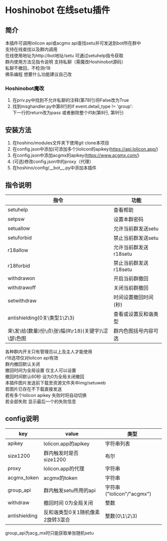 # Hoshinobot 在线setu插件
## 简介
本插件可调用lolicon api或acgmx api查找setu并可发送到bot所在群中\
支持在线查找以及群内调用\
在线使用地址为http://bot地址/setu
可通过setuhelp指令获取\
群内使用方法见指令说明
支持私聊（需魔改Hoshinobot源码）\
私聊不撤回，不检测r18\
佛系编程 想要什么功能建议自己改

### Hoshinobot魔改

1. 在priv.py中找到不允许私聊的注释(第78行)将False改为True
2. 找到msghandler.py中第8行的if event.detail_type != 'group':\
下一行的return改为pass 或者删除整个if块(第8行, 第9行)

## 安装方法
1. 在hoshino/modules文件夹下使用git clone本项目
2. 在config.json中添加(可添加多个)lolicon的apikey(<https://api.lolicon.app/>)
3. 在config.json中添加acgmx的apikey(<https://www.acgmx.com/>)
4. (可选)修改config.json中的proxy（代理）
5. 在hoshino/config/\_\_bot\_\_.py中添加本插件

## 指令说明
|指令|功能|
|---|---|
|setuhelp|查看帮助|
|setpsw|设置本群密码|
|setuallow|允许当前群发送setu|
|setuforbid|禁止当前群发送setu|
|r18allow|允许当前群发送r18setu|
|r18forbid|禁止当前群发送r18setu|
|withdrawon|开启当前群撤回|
|withdrawoff|关闭当前群撤回|
|setwithdraw|时间设置撤回时间(秒)|
|antishielding(0关\\类型1\\2\\3)|查看或设置反和谐类型|
|来\\发\\给(数量)份\\点\\张\\幅(R\\r18)(关键字)\\涩\\瑟\\色图|群内色图括号内容可选|

各种群内开关只有管理员以上及主人才能使用\
r18选项仅对lolicon api有效\
群内撤回默认关闭\
撤回时间为全局设置 仅主人可以设置\
撤回时间默认60秒 设为0为全局关闭撤回\
本插件图片发送前下载至资源文件夹中img/setuweb\
若图片已存在不下载直接发送\
若有多个lolicon apikey 失败时将自动切换\
若全部失败 显示最后一个的失败信息

## config说明
|key|value|类型|
|---|---|---|
|apikey|lolicon.app的apikey|字符串列表|
|size1200|群内触发时是否size1200|布尔|
|proxy|lolicon.app的代理|字符串|
|acgmx_token|acgmx的token|字符串|
|group_api|群内触发setu所用的api|字符串("lolicon"/"acgmx")|
|withdraw|撤回时间 0为全局关闭|整数|
|antishielding|反和谐类型0关1随机像素2旋转3混合|整数(0\\1\\2\\3)|

group_api为acg_mx时只能获取单张随机setu 